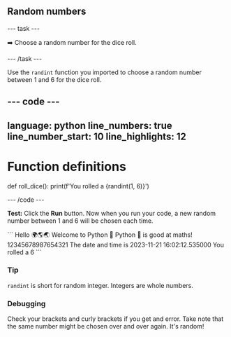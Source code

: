 <h2 class="c-project-heading--task">Random numbers</h2>

--- task ---

➡️ Choose a random number for the dice roll.

--- /task ---

Use the `randint` function you imported to choose a random number between 1 and 6 for the dice roll.

--- code ---
---
language: python
line_numbers: true
line_number_start: 10
line_highlights: 12
---

# Function definitions 
def roll_dice():
    print(f'You rolled a {randint(1, 6)}')
    
--- /code ---


**Test:** Click the **Run** button.
Now when you run your code, a new random number between 1 and 6 will be chosen each time.

<div class="c-project-output">
```
Hello 🌍🌎🌏
Welcome to Python 🐍
Python 🐍 is good at maths!
12345678987654321
The date and time is 2023-11-21 16:02:12.535000
You rolled a 6
```
</div>

<div class="c-project-callout c-project-callout--tip">

### Tip

`randint` is short for random integer. Integers are whole numbers.

</div>


<div class="c-project-callout c-project-callout--debug">

### Debugging

Check your brackets and curly brackets if you get and error. Take note that the same number might be chosen over and over again. It's random!

</div>
